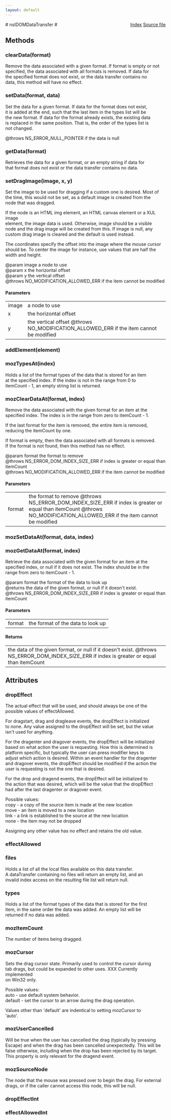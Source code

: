 ```yaml
---
layout: default
---
```

<div class='links' style='float:right'><a href="../index.html">Index</a>
<a href="http://dxr.mozilla.org/mozilla-central/source/dom/interfaces/events/nsIDOMDataTransfer.idl">Source file</a>
</div>
# nsIDOMDataTransfer #

## Methods ##

### clearData(format) ###
  
Remove the data associated with a given format. If format is empty or not  
specified, the data associated with all formats is removed. If data for  
the specified format does not exist, or the data transfer contains no  
data, this method will have no effect.  
  

### setData(format, data) ###
  
Set the data for a given format. If data for the format does not exist,  
it is added at the end, such that the last item in the types list will be  
the new format. If data for the format already exists, the existing data  
is replaced in the same position. That is, the order of the types list is  
not changed.  
  
@throws NS_ERROR_NULL_POINTER if the data is null  
  

### getData(format) ###
  
Retrieves the data for a given format, or an empty string if data for  
that format does not exist or the data transfer contains no data.  
  

### setDragImage(image, x, y) ###
  
Set the image to be used for dragging if a custom one is desired. Most of  
the time, this would not be set, as a default image is created from the  
node that was dragged.  
  
If the node is an HTML img element, an HTML canvas element or a XUL image  
element, the image data is used. Otherwise, image should be a visible  
node and the drag image will be created from this. If image is null, any  
custom drag image is cleared and the default is used instead.  
  
The coordinates specify the offset into the image where the mouse cursor  
should be. To center the image for instance, use values that are half the  
width and height.  
  
@param image a node to use   
@param x the horizontal offset  
@param y the vertical offset  
@throws NO_MODIFICATION_ALLOWED_ERR if the item cannot be modified  
  

#### Parameters ####

<table>

<tr>
<td>image</td>
<td>a node to use   
</td>
</tr>

<tr>
<td>x</td>
<td>the horizontal offset  
</td>
</tr>

<tr>
<td>y</td>
<td>the vertical offset  
@throws NO_MODIFICATION_ALLOWED_ERR if the item cannot be modified  
</td>
</tr>

</table>

### addElement(element) ###

### mozTypesAt(index) ###
  
Holds a list of the format types of the data that is stored for an item  
at the specified index. If the index is not in the range from 0 to  
itemCount - 1, an empty string list is returned.  
  

### mozClearDataAt(format, index) ###
  
Remove the data associated with the given format for an item at the  
specified index. The index is in the range from zero to itemCount - 1.  
  
If the last format for the item is removed, the entire item is removed,  
reducing the itemCount by one.  
  
If format is empty, then the data associated with all formats is removed.  
If the format is not found, then this method has no effect.  
  
@param format the format to remove  
@throws NS_ERROR_DOM_INDEX_SIZE_ERR if index is greater or equal than itemCount  
@throws NO_MODIFICATION_ALLOWED_ERR if the item cannot be modified  
  

#### Parameters ####

<table>

<tr>
<td>format</td>
<td>the format to remove  
@throws NS_ERROR_DOM_INDEX_SIZE_ERR if index is greater or equal than itemCount  
@throws NO_MODIFICATION_ALLOWED_ERR if the item cannot be modified  
</td>
</tr>

</table>

### mozSetDataAt(format, data, index) ###

### mozGetDataAt(format, index) ###
  
Retrieve the data associated with the given format for an item at the  
specified index, or null if it does not exist. The index should be in the  
range from zero to itemCount - 1.  
  
@param format the format of the data to look up  
@returns the data of the given format, or null if it doesn't exist.  
@throws NS_ERROR_DOM_INDEX_SIZE_ERR if index is greater or equal than itemCount  
  

#### Parameters ####

<table>

<tr>
<td>format</td>
<td>the format of the data to look up  
</td>
</tr>

</table>

#### Returns ####

<table>

<tr>
<td>the data of the given format, or null if it doesn't exist.  
@throws NS_ERROR_DOM_INDEX_SIZE_ERR if index is greater or equal than itemCount  
</td>
</tr>

</table>

## Attributes ##

### dropEffect ###
  
The actual effect that will be used, and should always be one of the  
possible values of effectAllowed.  
  
For dragstart, drag and dragleave events, the dropEffect is initialized  
to none. Any value assigned to the dropEffect will be set, but the value  
isn't used for anything.  
  
For the dragenter and dragover events, the dropEffect will be initialized  
based on what action the user is requesting. How this is determined is  
platform specific, but typically the user can press modifier keys to  
adjust which action is desired. Within an event handler for the dragenter  
and dragover events, the dropEffect should be modified if the action the  
user is requesting is not the one that is desired.  
  
For the drop and dragend events, the dropEffect will be initialized to  
the action that was desired, which will be the value that the dropEffect  
had after the last dragenter or dragover event.  
  
Possible values:  
 copy - a copy of the source item is made at the new location  
 move - an item is moved to a new location  
 link - a link is established to the source at the new location  
 none - the item may not be dropped  
  
Assigning any other value has no effect and retains the old value.  
  

### effectAllowed ###

### files ###
  
Holds a list of all the local files available on this data transfer.  
A dataTransfer containing no files will return an empty list, and an  
invalid index access on the resulting file list will return null.   
  

### types ###
  
Holds a list of the format types of the data that is stored for the first  
item, in the same order the data was added. An empty list will be  
returned if no data was added.  
  

### mozItemCount ###
  
The number of items being dragged.  
  

### mozCursor ###
  
Sets the drag cursor state. Primarily used to control the cursor during  
tab drags, but could be expanded to other uses. XXX Currently implemented  
on Win32 only.  
  
Possible values:  
 auto - use default system behavior.  
 default - set the cursor to an arrow during the drag operation.  
  
Values other than 'default' are indentical to setting mozCursor to  
'auto'.  
  

### mozUserCancelled ###
  
Will be true when the user has cancelled the drag (typically by pressing  
Escape) and when the drag has been cancelled unexpectedly.  This will be  
false otherwise, including when the drop has been rejected by its target.  
This property is only relevant for the dragend event.  
  

### mozSourceNode ###
  
The node that the mouse was pressed over to begin the drag. For external  
drags, or if the caller cannot access this node, this will be null.  
  

### dropEffectInt ###

### effectAllowedInt ###
